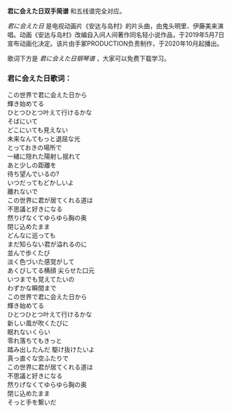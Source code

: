 

**君に会えた日双手简谱** 和五线谱完全对应。

_君に会えた日_
是电视动画片《安达与岛村》的片头曲，由鬼头明里、伊藤美来演唱。动画《安达与岛村》改编自入间人间著作同名轻小说作品，于2019年5月7日宣布动画化决定。该片由手冢PRODUCTION负责制作，于2020年10月起播出。

歌词下方是 _君に会えた日钢琴谱_ ，大家可以免费下载学习。

### 君に会えた日歌词：

この世界で君に会えた日から  
輝き始めてる  
ひとつひとつ叶えて行けるかな  
そばにいて  
どこにいても見えない  
未来なんてもっと退屈な光  
とっておきの場所で  
一緒に隠れた陽射し揺れて  
あと少しの距離を  
待ち望んでいるの?  
いつだってもどかしいよ  
離れないで  
この世界に君が居てくれる道は  
不思議と好きになる  
然りげなくてゆらゆら胸の奥  
閉じ込めたまま  
どんなに巡っても  
まだ知らない君が溢れるのに  
並んで歩くたび  
淡く色づいた感覚がして  
あくびしてる横顔 尖らせた口元  
いつまでも覚えてたいの  
わずかな瞬間まで  
この世界で君に会えた日から  
輝き始めてる  
ひとつひとつ叶えて行けるかな  
新しい風が吹くたびに  
眠れないくらい  
零れ落ちてもきっと  
踏み出したんだ 駆け抜けたいよ  
真っ直ぐな空ふたりで  
この世界に君が居てくれる道は  
不思議と好きになる  
然りげなくてゆらゆら胸の奥  
閉じ込めたまま  
そっと手を繋いだ

